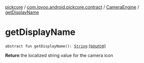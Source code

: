 [pickcore](../../index.md) / [com.lovoo.android.pickcore.contract](../index.md) / [CameraEngine](index.md) / [getDisplayName](./get-display-name.md)

# getDisplayName

`abstract fun getDisplayName(): `[`String`](https://kotlinlang.org/api/latest/jvm/stdlib/kotlin/-string/index.html) [(source)](https://github.com/lovoo/android-pickpic/blob/master/pickcore/src/main/kotlin/com/lovoo/android/pickcore/contract/CameraEngine.kt#L21)

**Return**
the localized string value for the camera icon

